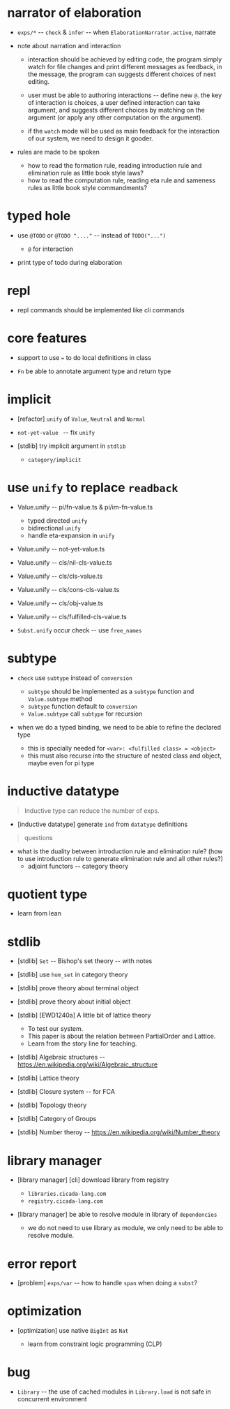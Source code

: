 # narrator of elaboration

- `exps/*` -- `check` & `infer` -- when `ElaborationNarrator.active`, narrate

- note about narration and interaction

  - interaction should be achieved by editing code,
    the program simply watch for file changes and print different messages as feedback,
    in the message, the program can suggests different choices of next editing.

  - user must be able to authoring interactions -- define new `@`.
    the key of interaction is choices,
    a user defined interaction can take argument,
    and suggests different choices by matching on the argument
    (or apply any other computation on the argument).

  - if the `watch` mode will be used as main feedback for the interaction of our system,
    we need to design it gooder.

- rules are made to be spoken

  - how to read the formation rule, reading introduction rule and elimination rule as little book style laws?
  - how to read the computation rule, reading eta rule and sameness rules as little book style commandments?

# typed hole

- use `@TODO` or `@TODO "...."` -- instead of `TODO("...")`

  - `@` for interaction

- print type of todo during elaboration

# repl

- repl commands should be implemented like cli commands

# core features

- support to use `=` to do local definitions in class

- `Fn` be able to annotate argument type and return type

# implicit

- [refactor] `unify` of `Value`, `Neutral` and `Normal`

- `not-yet-value ` -- fix `unify`

- [stdlib] try implicit argument in `stdlib`

  - `category/implicit`

# use `unify` to replace `readback`

- Value.unify -- pi/fn-value.ts & pi/im-fn-value.ts

  - typed directed `unify`
  - bidirectional `unify`
  - handle eta-expansion in `unify`

- Value.unify -- not-yet-value.ts

- Value.unify -- cls/nil-cls-value.ts
- Value.unify -- cls/cls-value.ts
- Value.unify -- cls/cons-cls-value.ts
- Value.unify -- cls/obj-value.ts
- Value.unify -- cls/fulfilled-cls-value.ts

- `Subst.unify` occur check -- use `free_names`

# subtype

- `check` use `subtype` instead of `conversion`
  - `subtype` should be implemented as a `subtype` function and `Value.subtype` method
  - `subtype` function default to `conversion`
  - `Value.subtype` call `subtype` for recursion

- when we do a typed binding, we need to be able to refine the declared type
  - this is specially needed for `<var>: <fulfilled class> = <object>`
  - this must also recurse into the structure of nested class and object, maybe even for pi type

# inductive datatype

> Inductive type can reduce the number of exps.

- [inductive datatype] generate `ind` from `datatype` definitions

> questions

- what is the duality between introduction rule and elimination rule?
  (how to use introduction rule to generate elimination rule and all other rules?)
  - adjoint functors -- category theory

# quotient type

- learn from lean

# stdlib

- [stdlib] `Set` -- Bishop's set theory -- with notes

- [stdlib] use `hom_set` in category theory
- [stdlib] prove theory about terminal object
- [stdlib] prove theory about initial object

- [stdlib] [EWD1240a] A little bit of lattice theory
  - To test our system.
  - This paper is about the relation between PartialOrder and Lattice.
  - Learn from the story line for teaching.

- [stdlib] Algebraic structures -- https://en.wikipedia.org/wiki/Algebraic_structure
- [stdlib] Lattice theory
- [stdlib] Closure system -- for FCA
- [stdlib] Topology theory
- [stdlib] Category of Groups
- [stdlib] Number theroy -- https://en.wikipedia.org/wiki/Number_theory

# library manager

- [library manager] [cli] download library from registry

  - `libraries.cicada-lang.com`
  - `registry.cicada-lang.com`

- [library manager] be able to resolve module in library of `dependencies`

  - we do not need to use library as module,
    we only need to be able to resolve module.

# error report

- [problem] `exps/var` -- how to handle `span` when doing a `subst`?

# optimization

- [optimization] use native `BigInt` as `Nat`

  - learn from constraint logic programming (CLP)

# bug

- `Library` -- the use of cached modules in `Library.load` is not safe in concurrent environment
